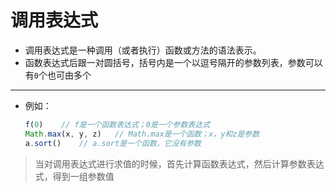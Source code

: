 调用表达式
===

- 调用表达式是一种调用（或者执行）函数或方法的语法表示。
- 函数表达式后跟一对圆括号，括号内是一个以逗号隔开的参数列表，参数可以有`0`个也可由多个

---

- 例如：

  ```javascript
  f(0)    // f是一个函数表达式；0是一个参数表达式
  Math.max(x, y, z)   // Math.max是一个函数；x，y和z是参数
  a.sort()    // a.sort是一个函数，它没有参数
  ```

> 当对调用表达式进行求值的时候，首先计算函数表达式，然后计算参数表达式，得到一组参数值  